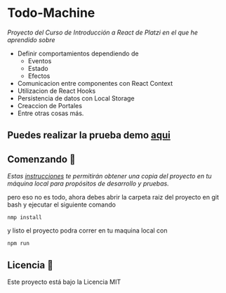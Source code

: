 # Todo-Machine
_Proyecto del Curso de Introducción a React de Platzi en el que he aprendido sobre_
* Definir comportamientos dependiendo de
  * Eventos
  * Estado
  * Efectos
* Comunicacion entre componentes con React Context
* Utilizacion de React Hooks
* Persistencia de datos con Local Storage
* Creaccion de Portales
* Entre otras cosas más.


## Puedes realizar la prueba demo [aqui](https://getial.github.io/Todo-Machine/)

## Comenzando 🚀

_Estas [instrucciones](https://docs.github.com/es/repositories/creating-and-managing-repositories/cloning-a-repository) te permitirán obtener una copia del proyecto en tu máquina local para propósitos de desarrollo y pruebas._

pero eso no es todo, ahora debes abrir la carpeta raiz del proyecto en git bash y ejecutar el siguiente comando
```
nmp install
```

y listo el proyecto podra correr en tu maquina local con 

```
npm run
```
## Licencia 📄

Este proyecto está bajo la Licencia MIT
